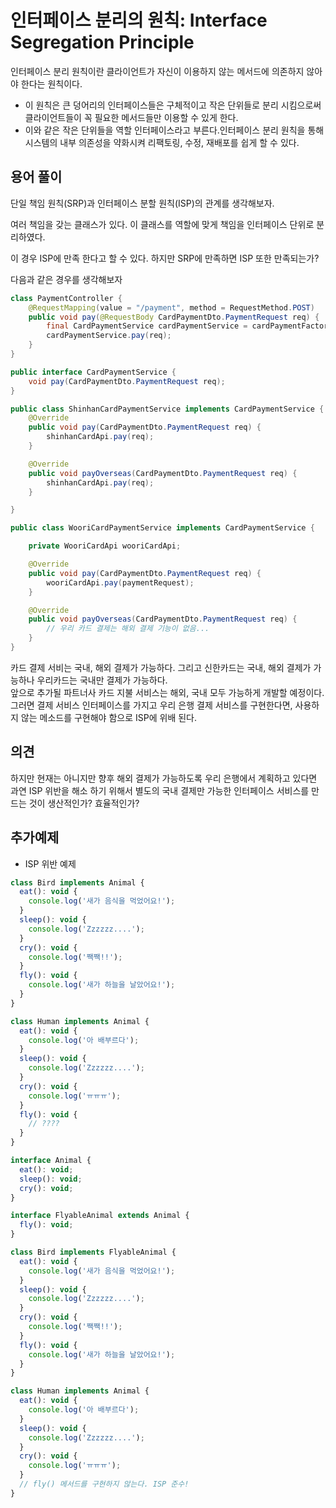 # 인터페이스 분리의 원칙: Interface Segregation Principle

인터페이스 분리 원칙이란 클라이언트가 자신이 이용하지 않는 메서드에 의존하지 않아야 한다는 원칙이다.

* 이 원칙은 큰 덩어리의 인터페이스들은 구체적이고 작은 단위들로 분리 시킴으로써 클라이언트들이 꼭 필요한 메서드들만 이용할 수 있게 한다.
* 이와 같은 작은 단위들을 역할 인터페이스라고 부른다.인터페이스 분리 원칙을 통해 시스템의 내부 의존성을 약화시켜 리팩토링, 수정, 재배포를 쉽게 할 수 있다.

## 용어 풀이

> 

단일 책임 원칙(SRP)과 인터페이스 분할 원칙(ISP)의 관계를 생각해보자.

여러 책임을 갖는 클래스가 있다. 이 클래스를 역할에 맞게 책임을 인터페이스 단위로 분리하였다.

이 경우 ISP에 만족 한다고 할 수 있다. 하지만 SRP에 만족하면 ISP 또한 만족되는가?

다음과 같은 경우를 생각해보자

```java
class PaymentController {
    @RequestMapping(value = "/payment", method = RequestMethod.POST)
    public void pay(@RequestBody CardPaymentDto.PaymentRequest req) {
        final CardPaymentService cardPaymentService = cardPaymentFactory.getType(req.getType());
        cardPaymentService.pay(req);
    }
}

public interface CardPaymentService {
    void pay(CardPaymentDto.PaymentRequest req);
}

public class ShinhanCardPaymentService implements CardPaymentService {
    @Override
    public void pay(CardPaymentDto.PaymentRequest req) {
        shinhanCardApi.pay(req);
    }

    @Override
    public void payOverseas(CardPaymentDto.PaymentRequest req) {
        shinhanCardApi.pay(req);
    }

}

public class WooriCardPaymentService implements CardPaymentService {

    private WooriCardApi wooriCardApi;

    @Override
    public void pay(CardPaymentDto.PaymentRequest req) {
        wooriCardApi.pay(paymentRequest);
    }

    @Override
    public void payOverseas(CardPaymentDto.PaymentRequest req) {
        // 우리 카드 결제는 해외 결제 기능이 없음...
    }
}

```

카드 결제 서비는 국내, 해외 결제가 가능하다. 그리고 신한카드는 국내, 해외 결제가 가능하나 우리카드는 국내만 결제가 가능하다.  
앞으로 추가될 파트너사 카드 지불 서비스는 해외, 국내 모두 가능하게 개발할 예정이다.
그러면 결제 서비스 인터페이스를 가지고 우리 은행 결제 서비스를 구현한다면, 사용하지 않는 메소드를 구현해야 함으로 ISP에 위배 된다.

## 의견 

> 
하지만 현재는 아니지만 향후 해외 결제가 가능하도록 우리 은행에서 계획하고 있다면 과연 ISP 위반을 해소 하기 위해서 별도의 국내 결제만
가능한 인터페이스 서비스를 만드는 것이 생산적인가? 효율적인가? 


## 추가예제
* ISP 위반 예제

```javascript
class Bird implements Animal {
  eat(): void {
    console.log('새가 음식을 먹었어요!');
  }
  sleep(): void {
    console.log('Zzzzzz....');
  }
  cry(): void {
    console.log('짹짹!!');
  }
  fly(): void {
    console.log('새가 하늘을 날았어요!');
  }
}

class Human implements Animal {
  eat(): void {
    console.log('아 배부르다');
  }
  sleep(): void {
    console.log('Zzzzzz....');
  }
  cry(): void {
    console.log('ㅠㅠㅠ');
  }
  fly(): void {
    // ????
  }
}

```

```javascript
interface Animal {
  eat(): void;
  sleep(): void;
  cry(): void;
}

interface FlyableAnimal extends Animal {
  fly(): void;
}

class Bird implements FlyableAnimal {
  eat(): void {
    console.log('새가 음식을 먹었어요!');
  }
  sleep(): void {
    console.log('Zzzzzz....');
  }
  cry(): void {
    console.log('짹짹!!');
  }
  fly(): void {
    console.log('새가 하늘을 날았어요!');
  }
}

class Human implements Animal {
  eat(): void {
    console.log('아 배부르다');
  }
  sleep(): void {
    console.log('Zzzzzz....');
  }
  cry(): void {
    console.log('ㅠㅠㅠ');
  }
  // fly() 메서드를 구현하지 않는다. ISP 준수!
}

```


